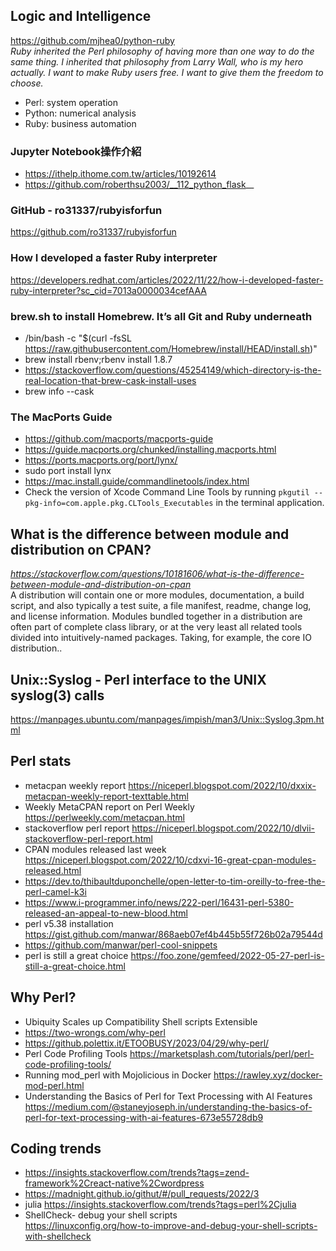## Logic and Intelligence
https://github.com/mjhea0/python-ruby <br>
<i>Ruby inherited the Perl philosophy of having more than one way to do the same thing. I inherited that philosophy from Larry Wall, who is my hero actually. I want to make Ruby users free. I want to give them the freedom to choose. </i>
 - Perl: system operation
 - Python: numerical analysis
 - Ruby: business automation
### Jupyter Notebook操作介紹
 - https://ithelp.ithome.com.tw/articles/10192614
 - https://github.com/roberthsu2003/__112_python_flask__
### GitHub - ro31337/rubyisforfun
https://github.com/ro31337/rubyisforfun
### How I developed a faster Ruby interpreter
https://developers.redhat.com/articles/2022/11/22/how-i-developed-faster-ruby-interpreter?sc_cid=7013a0000034cefAAA
### brew.sh to install Homebrew. It’s all Git and Ruby underneath
 - /bin/bash -c "$(curl -fsSL https://raw.githubusercontent.com/Homebrew/install/HEAD/install.sh)"
 - brew install rbenv;rbenv install 1.8.7
 - https://stackoverflow.com/questions/45254149/which-directory-is-the-real-location-that-brew-cask-install-uses
 - brew info --cask <formula>
### The MacPorts Guide
 - https://github.com/macports/macports-guide
 - https://guide.macports.org/chunked/installing.macports.html
 - https://ports.macports.org/port/lynx/
 - sudo port install lynx
 - https://mac.install.guide/commandlinetools/index.html
 - Check the version of Xcode Command Line Tools by running `pkgutil --pkg-info=com.apple.pkg.CLTools_Executables` in the terminal application.
## What is the difference between module and distribution on CPAN?
<i>https://stackoverflow.com/questions/10181606/what-is-the-difference-between-module-and-distribution-on-cpan</i><br>
A distribution will contain one or more modules, documentation, a build script, and also typically a test suite, a file manifest, readme, change log, and license information. Modules bundled together in a distribution are often part of complete class library, or at the very least all related tools divided into intuitively-named packages. Taking, for example, the core IO distribution..
## Unix::Syslog - Perl interface to the UNIX syslog(3) calls
https://manpages.ubuntu.com/manpages/impish/man3/Unix::Syslog.3pm.html
## Perl stats
 - metacpan weekly report https://niceperl.blogspot.com/2022/10/dxxix-metacpan-weekly-report-texttable.html
 - Weekly MetaCPAN report on Perl Weekly https://perlweekly.com/metacpan.html
 - stackoverflow perl report https://niceperl.blogspot.com/2022/10/dlvii-stackoverflow-perl-report.html
 - CPAN modules released last week https://niceperl.blogspot.com/2022/10/cdxvi-16-great-cpan-modules-released.html
 - https://dev.to/thibaultduponchelle/open-letter-to-tim-oreilly-to-free-the-perl-camel-k3i
 - https://www.i-programmer.info/news/222-perl/16431-perl-5380-released-an-appeal-to-new-blood.html
 - perl v5.38 installation https://gist.github.com/manwar/868aeb07ef4b445b55f726b02a79544d
 - https://github.com/manwar/perl-cool-snippets
 - perl is still a great choice https://foo.zone/gemfeed/2022-05-27-perl-is-still-a-great-choice.html
## Why Perl?
 - Ubiquity	Scales up	Compatibility	Shell scripts	Extensible
 - https://two-wrongs.com/why-perl
 - https://github.polettix.it/ETOOBUSY/2023/04/29/why-perl/
 - Perl Code Profiling Tools https://marketsplash.com/tutorials/perl/perl-code-profiling-tools/
 - Running mod_perl with Mojolicious in Docker https://rawley.xyz/docker-mod-perl.html
 - Understanding the Basics of Perl for Text Processing with AI Features https://medium.com/@staneyjoseph.in/understanding-the-basics-of-perl-for-text-processing-with-ai-features-673e55728db9
## Coding trends
 - https://insights.stackoverflow.com/trends?tags=zend-framework%2Creact-native%2Cwordpress
 - https://madnight.github.io/githut/#/pull_requests/2022/3
 - julia https://insights.stackoverflow.com/trends?tags=perl%2Cjulia
 - ShellCheck- debug your shell scripts 
 <br> https://linuxconfig.org/how-to-improve-and-debug-your-shell-scripts-with-shellcheck
